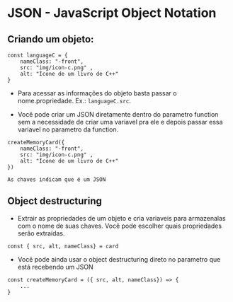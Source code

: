 # JSON - JavaScript Object Notation


## Criando um objeto:
```
const languageC = {
    nameClass: "-front",
    src: "img/icon-c.png" ,
    alt: "Ícone de um livro de C++"
}
```
- Para acessar as informações do objeto basta passar o nome.propriedade. Ex.: `languageC.src`.

- Você pode criar um JSON diretamente dentro do parametro function sem a necessidade de criar uma variavel pra ele e depois passar essa variavel no parametro da function.
```
createMemoryCard({
    nameClass: "-front",
    src: "img/icon-c.png" ,
    alt: "Ícone de um livro de C++"
})

As chaves indicam que é um JSON
```

## Object destructuring
- Extrair as propriedades de um objeto e cria variaveis para armazenalas com o nome de suas chaves. Você pode escolher quais propriedades serão extraídas.
```
const { src, alt, nameClass} = card
```
- Você pode ainda usar o object destructuring direto no parametro que está recebendo um JSON
```
const createMemoryCard = ({ src, alt, nameClass}) => {
    ...
}
```